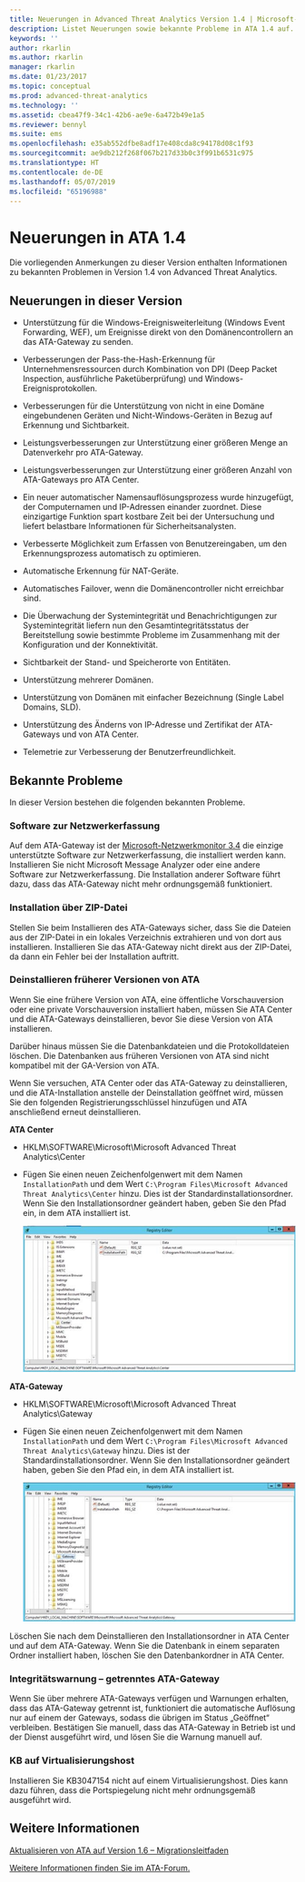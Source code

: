 ```yaml
---
title: Neuerungen in Advanced Threat Analytics Version 1.4 | Microsoft-Dokumentation
description: Listet Neuerungen sowie bekannte Probleme in ATA 1.4 auf.
keywords: ''
author: rkarlin
ms.author: rkarlin
manager: rkarlin
ms.date: 01/23/2017
ms.topic: conceptual
ms.prod: advanced-threat-analytics
ms.technology: ''
ms.assetid: cbea47f9-34c1-42b6-ae9e-6a472b49e1a5
ms.reviewer: bennyl
ms.suite: ems
ms.openlocfilehash: e35ab552dfbe8adf17e408cda8c94178d08c1f93
ms.sourcegitcommit: ae9db212f268f067b217d33b0c3f991b6531c975
ms.translationtype: HT
ms.contentlocale: de-DE
ms.lasthandoff: 05/07/2019
ms.locfileid: "65196988"
---
```

# <a name="what39s-new-in-ata-version-14"></a>Neuerungen in ATA 1.4
Die vorliegenden Anmerkungen zu dieser Version enthalten Informationen zu bekannten Problemen in Version 1.4 von Advanced Threat Analytics.

## <a name="whats-new-in-this-version"></a>Neuerungen in dieser Version

-   Unterstützung für die Windows-Ereignisweiterleitung (Windows Event Forwarding, WEF), um Ereignisse direkt von den Domänencontrollern an das ATA-Gateway zu senden.

-   Verbesserungen der Pass-the-Hash-Erkennung für Unternehmensressourcen durch Kombination von DPI (Deep Packet Inspection, ausführliche Paketüberprüfung) und Windows-Ereignisprotokollen.

-   Verbesserungen für die Unterstützung von nicht in eine Domäne eingebundenen Geräten und Nicht-Windows-Geräten in Bezug auf Erkennung und Sichtbarkeit.

-   Leistungsverbesserungen zur Unterstützung einer größeren Menge an Datenverkehr pro ATA-Gateway.

-   Leistungsverbesserungen zur Unterstützung einer größeren Anzahl von ATA-Gateways pro ATA Center.

-   Ein neuer automatischer Namensauflösungsprozess wurde hinzugefügt, der Computernamen und IP-Adressen einander zuordnet. Diese einzigartige Funktion spart kostbare Zeit bei der Untersuchung und liefert belastbare Informationen für Sicherheitsanalysten.

-   Verbesserte Möglichkeit zum Erfassen von Benutzereingaben, um den Erkennungsprozess automatisch zu optimieren.

-   Automatische Erkennung für NAT-Geräte.

-   Automatisches Failover, wenn die Domänencontroller nicht erreichbar sind.

-   Die Überwachung der Systemintegrität und Benachrichtigungen zur Systemintegrität liefern nun den Gesamtintegritätsstatus der Bereitstellung sowie bestimmte Probleme im Zusammenhang mit der Konfiguration und der Konnektivität.

-   Sichtbarkeit der Stand- und Speicherorte von Entitäten.

-   Unterstützung mehrerer Domänen.

-   Unterstützung von Domänen mit einfacher Bezeichnung (Single Label Domains, SLD).

-   Unterstützung des Änderns von IP-Adresse und Zertifikat der ATA-Gateways und von ATA Center.

-   Telemetrie zur Verbesserung der Benutzerfreundlichkeit.

## <a name="known-issues"></a>Bekannte Probleme
In dieser Version bestehen die folgenden bekannten Probleme.

### <a name="network-capture-software"></a>Software zur Netzwerkerfassung
Auf dem ATA-Gateway ist der [Microsoft-Netzwerkmonitor 3.4](http://www.microsoft.com/download/details.aspx?id=4865) die einzige unterstützte Software zur Netzwerkerfassung, die installiert werden kann. Installieren Sie nicht Microsoft Message Analyzer oder eine andere Software zur Netzwerkerfassung. Die Installation anderer Software führt dazu, dass das ATA-Gateway nicht mehr ordnungsgemäß funktioniert.

### <a name="installation-from-zip-file"></a>Installation über ZIP-Datei
Stellen Sie beim Installieren des ATA-Gateways sicher, dass Sie die Dateien aus der ZIP-Datei in ein lokales Verzeichnis extrahieren und von dort aus installieren. Installieren Sie das ATA-Gateway nicht direkt aus der ZIP-Datei, da dann ein Fehler bei der Installation auftritt.

### <a name="uninstalling-previous-versions-of-ata"></a>Deinstallieren früherer Versionen von ATA
Wenn Sie eine frühere Version von ATA, eine öffentliche Vorschauversion oder eine private Vorschauversion installiert haben, müssen Sie ATA Center und die ATA-Gateways deinstallieren, bevor Sie diese Version von ATA installieren.

Darüber hinaus müssen Sie die Datenbankdateien und die Protokolldateien löschen. Die Datenbanken aus früheren Versionen von ATA sind nicht kompatibel mit der GA-Version von ATA.

Wenn Sie versuchen, ATA Center oder das ATA-Gateway zu deinstallieren, und die ATA-Installation anstelle der Deinstallation geöffnet wird, müssen Sie den folgenden Registrierungsschlüssel hinzufügen und ATA anschließend erneut deinstallieren.

**ATA Center**

-   HKLM\SOFTWARE\Microsoft\Microsoft Advanced Threat Analytics\Center

-   Fügen Sie einen neuen Zeichenfolgenwert mit dem Namen `InstallationPath` und dem Wert `C:\Program Files\Microsoft Advanced Threat Analytics\Center` hinzu. Dies ist der Standardinstallationsordner. Wenn Sie den Installationsordner geändert haben, geben Sie den Pfad ein, in dem ATA installiert ist.

    ![Registrierungs-Editor mit ATA Center-Installationspfad](media/ATA-uninstall-center-bug.jpg)

**ATA-Gateway**

-   HKLM\SOFTWARE\Microsoft\Microsoft Advanced Threat Analytics\Gateway

-   Fügen Sie einen neuen Zeichenfolgenwert mit dem Namen `InstallationPath` und dem Wert `C:\Program Files\Microsoft Advanced Threat Analytics\Gateway` hinzu. Dies ist der Standardinstallationsordner.  Wenn Sie den Installationsordner geändert haben, geben Sie den Pfad ein, in dem ATA installiert ist.

    ![Registrierungs-Editor mit ATA-Gateway-Installationspfad](media/ATA-GW-uninstall-bug.jpg)

Löschen Sie nach dem Deinstallieren den Installationsordner in ATA Center und auf dem ATA-Gateway.  Wenn Sie die Datenbank in einem separaten Ordner installiert haben, löschen Sie den Datenbankordner in ATA Center.

### <a name="health-alert---disconnected-ata-gateway"></a>Integritätswarnung – getrenntes ATA-Gateway
Wenn Sie über mehrere ATA-Gateways verfügen und Warnungen erhalten, dass das ATA-Gateway getrennt ist, funktioniert die automatische Auflösung nur auf einem der Gateways, sodass die übrigen im Status „Geöffnet“ verbleiben. Bestätigen Sie manuell, dass das ATA-Gateway in Betrieb ist und der Dienst ausgeführt wird, und lösen Sie die Warnung manuell auf.

### <a name="kb-on-virtualization-host"></a>KB auf Virtualisierungshost
Installieren Sie KB3047154 nicht auf einem Virtualisierungshost. Dies kann dazu führen, dass die Portspiegelung nicht mehr ordnungsgemäß ausgeführt wird.

## <a name="see-also"></a>Weitere Informationen

[Aktualisieren von ATA auf Version 1.6 – Migrationsleitfaden](ata-update-1.6-migration-guide.md)

[Weitere Informationen finden Sie im ATA-Forum.](https://social.technet.microsoft.com/Forums/security/home?forum=mata)